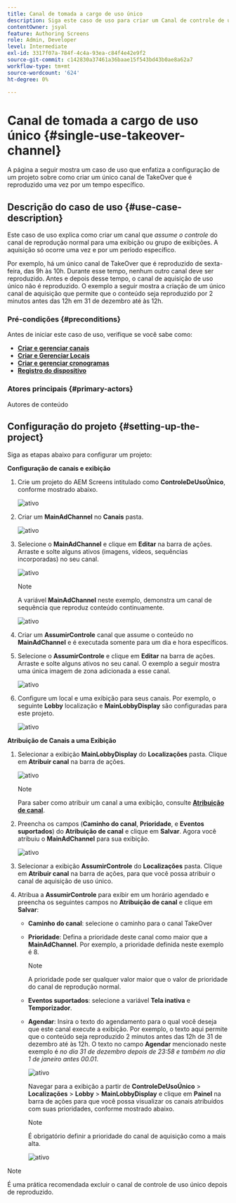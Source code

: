```yaml
---
title: Canal de tomada a cargo de uso único
description: Siga este caso de uso para criar um Canal de controle de uso único.
contentOwner: jsyal
feature: Authoring Screens
role: Admin, Developer
level: Intermediate
exl-id: 3317f07a-784f-4c4a-93ea-c84f4e42e9f2
source-git-commit: c142830a37461a36baae15f543bd43b0ae8a62a7
workflow-type: tm+mt
source-wordcount: '624'
ht-degree: 0%

---
```


# Canal de tomada a cargo de uso único {#single-use-takeover-channel}

A página a seguir mostra um caso de uso que enfatiza a configuração de um projeto sobre como criar um único canal de TakeOver que é reproduzido uma vez por um tempo específico.


## Descrição do caso de uso {#use-case-description}

Este caso de uso explica como criar um canal que *assume o controle* do canal de reprodução normal para uma exibição ou grupo de exibições. A aquisição só ocorre uma vez e por um período específico.

Por exemplo, há um único canal de TakeOver que é reproduzido de sexta-feira, das 9h às 10h. Durante esse tempo, nenhum outro canal deve ser reproduzido. Antes e depois desse tempo, o canal de aquisição de uso único não é reproduzido. O exemplo a seguir mostra a criação de um único canal de aquisição que permite que o conteúdo seja reproduzido por 2 minutos antes das 12h em 31 de dezembro até às 12h.

### Pré-condições {#preconditions}

Antes de iniciar este caso de uso, verifique se você sabe como:

* **[Criar e gerenciar canais](managing-channels.md)**
* **[Criar e Gerenciar Locais](managing-locations.md)**
* **[Criar e gerenciar cronogramas](managing-schedules.md)**
* **[Registro do dispositivo](device-registration.md)**

### Atores principais {#primary-actors}

Autores de conteúdo

## Configuração do projeto {#setting-up-the-project}

Siga as etapas abaixo para configurar um projeto:

**Configuração de canais e exibição**

1. Crie um projeto do AEM Screens intitulado como **ControleDeUsoÚnico**, conforme mostrado abaixo.

   ![ativo](assets/single-takeover1.png)

1. Criar um **MainAdChannel** no **Canais** pasta.

   ![ativo](assets/single-takeover2.png)

1. Selecione o **MainAdChannel** e clique em **Editar** na barra de ações. Arraste e solte alguns ativos (imagens, vídeos, sequências incorporadas) no seu canal.

   ![ativo](assets/single-takeover2.png)


   >[!NOTE]
   >A variável **MainAdChannel** neste exemplo, demonstra um canal de sequência que reproduz conteúdo continuamente.

   ![ativo](assets/single-takeover3.png)

1. Criar um **AssumirControle** canal que assume o conteúdo no **MainAdChannel** e é executada somente para um dia e hora específicos.

1. Selecione o **AssumirControle** e clique em **Editar** na barra de ações. Arraste e solte alguns ativos no seu canal. O exemplo a seguir mostra uma única imagem de zona adicionada a esse canal.

   ![ativo](assets/single-takeover4.png)

1. Configure um local e uma exibição para seus canais. Por exemplo, o seguinte **Lobby** localização e  **MainLobbyDisplay** são configuradas para este projeto.

   ![ativo](assets/single-takeover5.png)

**Atribuição de Canais a uma Exibição**

1. Selecionar a exibição **MainLobbyDisplay** do **Localizações** pasta. Clique em **Atribuir canal** na barra de ações.

   ![ativo](assets/single-takeover6.png)

   >[!NOTE]
   >Para saber como atribuir um canal a uma exibição, consulte **[Atribuição de canal](channel-assignment.md)**.

1. Preencha os campos (**Caminho do canal**, **Prioridade**, e **Eventos suportados**) do **Atribuição de canal** e clique em **Salvar**. Agora você atribuiu o **MainAdChannel** para sua exibição.

   ![ativo](assets/single-takeover7.png)

1. Selecionar a exibição **AssumirControle** do **Localizações** pasta. Clique em **Atribuir canal** na barra de ações, para que você possa atribuir o canal de aquisição de uso único.

1. Atribua a **AssumirControle** para exibir em um horário agendado e preencha os seguintes campos no **Atribuição de canal** e clique em **Salvar**:

   * **Caminho do canal**: selecione o caminho para o canal TakeOver
   * **Prioridade**: Defina a prioridade deste canal como maior que a **MainAdChannel**. Por exemplo, a prioridade definida neste exemplo é 8.

     >[!NOTE]
     >A prioridade pode ser qualquer valor maior que o valor de prioridade do canal de reprodução normal.
   * **Eventos suportados**: selecione a variável **Tela inativa** e **Temporizador**.
   * **Agendar**: Insira o texto do agendamento para o qual você deseja que este canal execute a exibição. Por exemplo, o texto aqui permite que o conteúdo seja reproduzido 2 minutos antes das 12h de 31 de dezembro até às 12h. O texto no campo **Agendar** mencionado neste exemplo é *no dia 31 de dezembro depois de 23:58 e também no dia 1 de janeiro antes 00.01*.

     ![ativo](assets/single-takeover8.png)

     Navegar para a exibição a partir de **ControleDeUsoÚnico** > **Localizações** > **Lobby** > **MainLobbyDisplay** e clique em **Painel** na barra de ações para que você possa visualizar os canais atribuídos com suas prioridades, conforme mostrado abaixo.

     >[!NOTE]
     >É obrigatório definir a prioridade do canal de aquisição como a mais alta.

     ![ativo](assets/single-takeover9.png)

>[!NOTE]
>
>É uma prática recomendada excluir o canal de controle de uso único depois de reproduzido.
